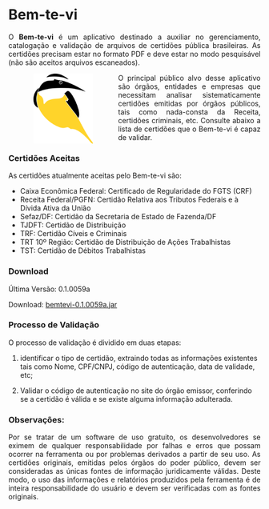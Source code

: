 # Bem-te-vi


<p align="justify">
O <b>Bem-te-vi</b> é um aplicativo destinado a auxiliar no gerenciamento, catalogação e validação de arquivos de certidões pública brasileiras. 
As certidões precisam estar no formato PDF e deve estar no modo pesquisável (não são aceitos arquivos escaneados).
</p>

<img src="https://raw.githubusercontent.com/edanssandes/bem-te-vi/master/logo/logo.png" align="left" height="140" hspace="50"> 

<p align="justify">
O principal público alvo desse aplicativo são órgãos, entidades e empresas que necessitam analisar sistematicamente certidões emitidas por órgãos públicos, tais como nada-consta da Receita, certidões criminais, etc. Consulte abaixo a lista de certidões que o Bem-te-vi é capaz de validar.
</p>

### Certidões Aceitas

As certidões atualmente aceitas pelo Bem-te-vi são:
* Caixa Econômica Federal: Certificado de Regularidade do FGTS (CRF)
* Receita Federal/PGFN: Certidão Relativa aos Tributos Federais e à Dívida Ativa da União
* Sefaz/DF: Certidão da Secretaria de Estado de Fazenda/DF
* TJDFT: Certidão de Distribuição
* TRF: Certidão Cíveis e Criminais
* TRT 10º Região: Certidão de Distribuição de Ações Trabalhistas
* TST: Certidão de Débitos Trabalhistas

### Download

Última Versão: 0.1.0059a

Download: [bemtevi-0.1.0059a.jar](versoes/bemtevi-0.1.0059a.jar?raw=true)

### Processo de Validação

O processo de validação é dividido em duas etapas: 

1. identificar o tipo de certidão, extraindo todas as informações existentes tais como Nome, CPF/CNPJ, código de autenticação, data de validade, etc; 

2. Validar o código de autenticação no site do órgão emissor, conferindo se a certidão é válida e se existe alguma informação adulterada. 

### Observações:

<p align="justify">
Por se tratar de um software de uso gratuito, os desenvolvedores se eximem de qualquer responsabilidade por falhas e erros que possam ocorrer na ferramenta ou por problemas derivados a partir de seu uso. As certidões originais, emitidas pelos órgãos do poder público, devem ser consideradas as únicas fontes de informação juridicamente válidas. Deste modo, o uso das informações e relatórios produzidos pela ferramenta é de inteira responsabilidade do usuário e devem ser verificadas com as fontes originais.
</p>


